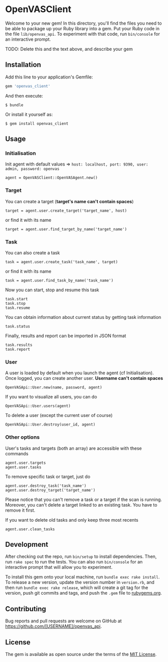 # OpenVASClient

Welcome to your new gem! In this directory, you'll find the files you need to be able to package up your Ruby library into a gem. Put your Ruby code in the file `lib/openvas_api`. To experiment with that code, run `bin/console` for an interactive prompt.

TODO: Delete this and the text above, and describe your gem

## Installation

Add this line to your application's Gemfile:

```ruby
gem 'openvas_client'
```

And then execute:

    $ bundle

Or install it yourself as:

    $ gem install openvas_client

## Usage

### Initialisation

Init agent with default values => `host: localhost, port: 9390, user: admin, password: openvas`

    agent = OpenVASClient::OpenVASAgent.new()

### Target

You can create a target (**target's name can't contain spaces**)

    target = agent.user.create_target('target_name', host)

or find it with its name

    target = agent.user.find_target_by_name('target_name')

### Task

You can also create a task

    task = agent.user.create_task('task_name', target)

or find it with its name

    task = agent.user.find_task_by_name('task_name')

Now you can start, stop and resume this task

    task.start
    task.stop
    task.resume

You can obtain information about current status by getting task information

    task.status

Finally, results and report can be imported in JSON format

    task.results
    task.report

### User

A user is loaded by default when you launch the agent (cf Initialisation). Once logged, you can create another user.
**Username can't contain spaces**

    OpenVASApi::User.new(name, password, agent)

If you want to visualize all users, you can do

    OpenVASApi::User.users(agent)

To delete a user (except the current user of course)

    OpenVASApi::User.destroy(user_id, agent)

### Other options

User's tasks and targets (both an array) are accessible with these commands

    agent.user.targets
    agent.user.tasks

To remove specific task or target, just do

    agent.user.destroy_task('task_name')
    agent.user.destroy_target('target_name')

Please notice that you can't remove a task or a target if the scan is running. Moreover, you can't delete a target linked to an existing task. You have to remove it first.

If you want to delete old tasks and only keep three most recents

    agent.user.clean_tasks

## Development

After checking out the repo, run `bin/setup` to install dependencies. Then, run `rake spec` to run the tests. You can also run `bin/console` for an interactive prompt that will allow you to experiment.

To install this gem onto your local machine, run `bundle exec rake install`. To release a new version, update the version number in `version.rb`, and then run `bundle exec rake release`, which will create a git tag for the version, push git commits and tags, and push the `.gem` file to [rubygems.org](https://rubygems.org).

## Contributing

Bug reports and pull requests are welcome on GitHub at https://github.com/[USERNAME]/openvas_api.


## License

The gem is available as open source under the terms of the [MIT License](http://opensource.org/licenses/MIT).

